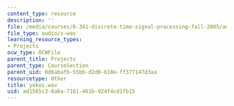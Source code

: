```yaml
---
content_type: resource
description: ''
file: /media/courses/6-341-discrete-time-signal-processing-fall-2005/ad1565c38a6a7161461b924f4cd1fb15_yokos.wav
file_type: audio/x-wav
learning_resource_types:
- Projects
ocw_type: OCWFile
parent_title: Projects
parent_type: CourseSection
parent_uid: 0d6abafb-55bb-d2d0-610e-ff377147d3aa
resourcetype: Other
title: yokos.wav
uid: ad1565c3-8a6a-7161-461b-924f4cd1fb15
---
```

